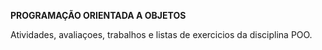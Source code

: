 **PROGRAMAÇÃO ORIENTADA A OBJETOS**

Atividades, avaliaçoes, trabalhos e listas de exercicios da disciplina POO.
